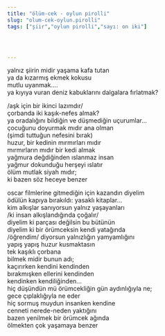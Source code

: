 ```yaml
---
title: "ölüm-cek - oylun pirolli"
slug: "olum-cek-oylun.pirolli"
tags: ["şiir","oylun pirolli","sayı: on iki"]




---
```

yalnız şiirin midir yaşama kafa tutan\
ya da kızarmış ekmek kokusu\
mutlu uyanmak....\
ya kıyıya vuran deniz kabuklarını dalgalara fırlatmak?

/aşk için bir ikinci lazımdır/\
çorbanda iki kaşık-nefes almak?\
ya oradalığını bildiğin ve düşmediğin uçurumlar...\
çocuğunu doyurmak mıdır ana olman\
(şimdi tuttuğun nefesini bırak)\
huzur, bir kedinin mırmırları mıdır\
mırmırların mıdır bir kedi almak\
yağmura değdiğinden ıslanmaz insan\
yağmur dokunduğu herşeyi ıslatır\
ölüm mutlak siyah mıdır;\
ki bazen söz heceye benzer

oscar filmlerine gitmediğin için kazandın diyelim\
ödülün kapıya bırakıldı: yasaklı kitaplar...\
kim alkışlar sanıyorsun yalnız yaşayanları\
/ki insan alkışlandığında çoğalır/\
diyelim ki parçası değilsin bu bütünün\
diyelim ki bir örümceksin kendi yatağında\
/öğrendim/ diyorsun yalnızlığın yamyamlığını\
yapış yapış huzur kusmaktasın\
tek kaşıklı çorbana\
bilmek midir bunun adı;\
kaçırırken kendini kendinden\
bırakmışken ellerini kendinden\
kendinken kendiliğinden...\
hiç düşündün mü örümcekliğin gün aydınlığıyla ne;\
gece çıplaklığıyla ne eder\
hiç sormuş muydun insanken kendine\
cenneti nerede-neden yaktığını\
bazen yenilmek bir örümcek ağında\
ölmekten çok yaşamaya benzer
